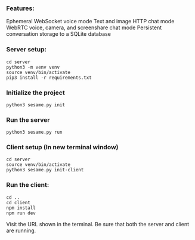 ### Features:
Ephemeral WebSocket voice mode
Text and image HTTP chat mode
WebRTC voice, camera, and screenshare chat mode
Persistent conversation storage to a SQLite database

### Server setup:
```
cd server
python3 -m venv venv
source venv/bin/activate
pip3 install -r requirements.txt
```

### Initialize the project
```python3 sesame.py init```

### Run the server
```python3 sesame.py run```

### Client setup (In new terminal window)
```
cd server
source venv/bin/activate
python3 sesame.py init-client
```

### Run the client:
```
cd ..
cd client
npm install
npm run dev
```

Visit the URL shown in the terminal. Be sure that both the server and client are running.
